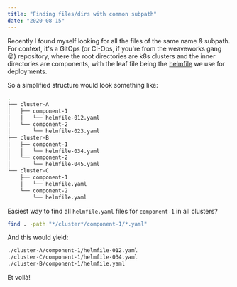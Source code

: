 ```yaml
---
title: "Finding files/dirs with common subpath"
date: "2020-08-15"
---
```


Recently I found myself looking for all the files of the same name & subpath. For context, it's a GitOps (or CI-Ops, if you're from the weaveworks gang 😛) repository, where the root directories are k8s clusters and the inner directories are components, with the leaf file being the [helmfile](https://github.com/roboll/helmfile) we use for deployments.

So a simplified structure would look something like:

```bash
.
├── cluster-A
│   ├── component-1
│   │   └── helmfile-012.yaml
│   └── component-2
│       └── helmfile-023.yaml
├── cluster-B
│   ├── component-1
│   │   └── helmfile-034.yaml
│   └── component-2
│       └── helmfile-045.yaml
└── cluster-C
    ├── component-1
    │   └── helmfile.yaml
    └── component-2
        └── helmfile.yaml

```

Easiest way to find all `helmfile.yaml` files for `component-1` in all clusters?

```bash
find . -path "*/cluster*/component-1/*.yaml"
```

And this would yield:

```bash
./cluster-A/component-1/helmfile-012.yaml
./cluster-C/component-1/helmfile-034.yaml
./cluster-B/component-1/helmfile.yaml
```

Et voilà!
